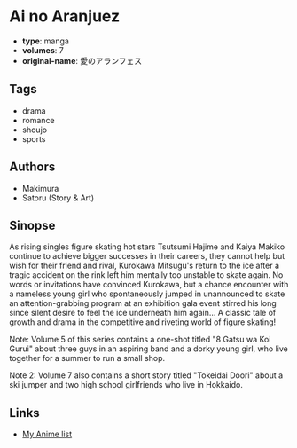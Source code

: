 # Ai no Aranjuez

-   **type**: manga
-   **volumes**: 7
-   **original-name**: 愛のアランフェス

## Tags

-   drama
-   romance
-   shoujo
-   sports

## Authors

-   Makimura
-   Satoru (Story & Art)

## Sinopse

As rising singles figure skating hot stars Tsutsumi Hajime and Kaiya Makiko continue to achieve bigger successes in their careers, they cannot help but wish for their friend and rival, Kurokawa Mitsugu's return to the ice after a tragic accident on the rink left him mentally too unstable to skate again. No words or invitations have convinced Kurokawa, but a chance encounter with a nameless young girl who spontaneously jumped in unannounced to skate an attention-grabbing program at an exhibition gala event stirred his long since silent desire to feel the ice underneath him again... A classic tale of growth and drama in the competitive and riveting world of figure skating!

Note: Volume 5 of this series contains a one-shot titled "8 Gatsu wa Koi Gurui" about three guys in an aspiring band and a dorky young girl, who live together for a summer to run a small shop.

Note 2: Volume 7 also contains a short story titled "Tokeidai Doori" about a ski jumper and two high school girlfriends who live in Hokkaido.

## Links

-   [My Anime list](https://myanimelist.net/manga/20508/Ai_no_Aranjuez)
